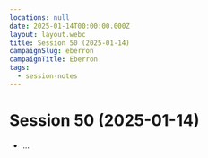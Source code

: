 ```yaml
---
locations: null
date: 2025-01-14T00:00:00.000Z
layout: layout.webc
title: Session 50 (2025-01-14)
campaignSlug: eberron
campaignTitle: Eberron
tags:
  - session-notes
---
```

# Session 50 (2025-01-14)

- ...
